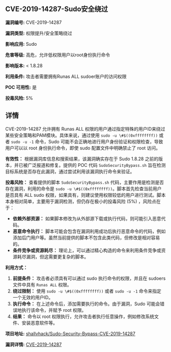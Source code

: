 ## CVE-2019-14287-Sudo安全绕过

**漏洞编号:** CVE-2019-14287

**漏洞类型:** 权限提升/安全策略绕过

**影响应用:** Sudo

**危害等级:** 高危，允许低权限用户以root身份执行命令

**影响版本:** < 1.8.28

**利用条件:** 攻击者需要拥有Runas ALL sudoer账户的访问权限

**POC 可用性:** 是

**投毒风险:** 5%

## 详情

CVE-2019-14287 允许拥有 Runas ALL 权限的用户通过指定特殊的用户ID来绕过某些安全策略和PAM模块。具体来说，通过使用 `sudo -u \#$((0xffffffff))` 或者 `sudo -u -1` 命令，Sudo 可能不会正确地进行用户身份验证和权限检查，导致用户可以以 root 身份执行命令，即使 sudo 配置文件中明确禁止了 root 访问。

**有效性：** 根据漏洞库信息和搜索结果，该漏洞确实存在于 Sudo 1.8.28 之前的版本，并已被广泛报道和修复。提供的 POC 代码 `SudoSecurityBypass.sh` 旨在检测目标系统是否存在此漏洞，通过尝试利用该漏洞执行命令来验证。

**投毒风险：** 查看提供的脚本 `SudoSecurityBypass.sh` 代码，主要作用是检测是否存在漏洞，利用的命令是 `sudo -u \#$((0xffffffff))`。脚本首先检查当前用户是否具有 ALL sudo 权限，如果具有，则建议使用权限较低的用户进行测试。脚本本身相对简单，主要用于漏洞检测，但仍存在极小的投毒风险 (5%) ，风险点在于：

*   **依赖外部资源：** 如果脚本修改为从外部源下载或执行代码，则可能引入恶意代码。
*   **恶意命令执行：** 脚本可能会包含在漏洞利用成功后执行恶意命令的代码，例如添加后门用户等。虽然当前提供的脚本不包含此类代码，但修改是相对容易的。
*   **条件竞争或资源耗尽：** 理论上，可以通过精心构造的命令来利用条件竞争或资源耗尽漏洞，但这需要更复杂的脚本。

**利用方式：**

1.  **前提条件：** 攻击者必须具有可以通过 sudo 执行命令的权限，并且在 sudoers 文件中具有 `Runas ALL` 权限。
2.  **绕过限制：** 使用 `sudo -u \#$((0xffffffff))` 或者 `sudo -u -1` 命令来指定一个无效的用户ID。
3.  **执行命令：** 在上述命令后，添加需要执行的命令。由于漏洞，Sudo 可能会错误地执行该命令，并赋予 root 权限。
4.  **结果：** 命令以 root 权限执行，允许攻击者执行任意操作，例如修改系统文件、安装恶意软件等。

**项目地址:** [shallvhack/Sudo-Security-Bypass-CVE-2019-14287](https://github.com/shallvhack/Sudo-Security-Bypass-CVE-2019-14287)

**漏洞详情:** [CVE-2019-14287](https://nvd.nist.gov/vuln/detail/CVE-2019-14287)